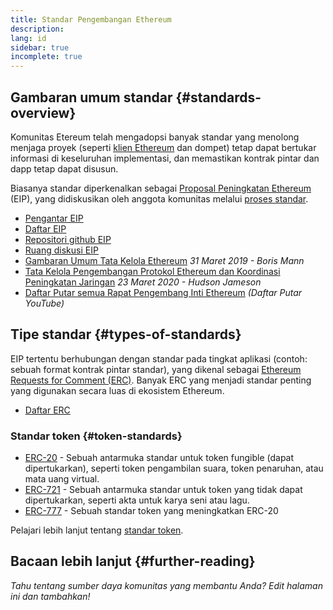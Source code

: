 ```yaml
---
title: Standar Pengembangan Ethereum
description:
lang: id
sidebar: true
incomplete: true
---
```


## Gambaran umum standar {#standards-overview}

Komunitas Etereum telah mengadopsi banyak standar yang menolong menjaga proyek (seperti [klien Ethereum](/developers/docs/nodes-and-clients/) dan dompet) tetap dapat bertukar informasi di keseluruhan implementasi, dan memastikan kontrak pintar dan dapp tetap dapat disusun.

Biasanya standar diperkenalkan sebagai [Proposal Peningkatan Ethereum](/eips/) (EIP), yang didiskusikan oleh anggota komunitas melalui [proses standar](https://eips.ethereum.org/EIPS/eip-1).

- [Pengantar EIP](/eips/)
- [Daftar EIP](https://eips.ethereum.org/)
- [Repositori github EIP](https://github.com/ethereum/EIPs)
- [Ruang diskusi EIP](https://ethereum-magicians.org/c/eips)
- [Gambaran Umum Tata Kelola Ethereum](https://blog.bmannconsulting.com/ethereum-governance/) _31 Maret 2019 - Boris Mann_
- [Tata Kelola Pengembangan Protokol Ethereum dan Koordinasi Peningkatan Jaringan](https://hudsonjameson.com/2020-03-23-ethereum-protocol-development-governance-and-network-upgrade-coordination/) _23 Maret 2020 - Hudson Jameson_
- [Daftar Putar semua Rapat Pengembang Inti Ethereum](https://www.youtube.com/playlist?list=PLaM7G4Llrb7zfMXCZVEXEABT8OSnd4-7w) _(Daftar Putar YouTube)_

## Tipe standar {#types-of-standards}

EIP tertentu berhubungan dengan standar pada tingkat aplikasi (contoh: sebuah format kontrak pintar standar), yang dikenal sebagai [Ethereum Requests for Comment (ERC)](https://eips.ethereum.org/erc). Banyak ERC yang menjadi standar penting yang digunakan secara luas di ekosistem Ethereum.

- [Daftar ERC](https://eips.ethereum.org/erc)

### Standar token {#token-standards}

- [ERC-20](/developers/docs/standards/tokens/erc-20/) - Sebuah antarmuka standar untuk token fungible (dapat dipertukarkan), seperti token pengambilan suara, token penaruhan, atau mata uang virtual.
- [ERC-721](/developers/docs/standards/tokens/erc-721/) - Sebuah antarmuka standar untuk token yang tidak dapat dipertukarkan, seperti akta untuk karya seni atau lagu.
- [ERC-777](/developers/docs/standards/tokens/erc-777/) - Sebuah standar token yang meningkatkan ERC-20

Pelajari lebih lanjut tentang [standar token](/developers/docs/standards/tokens/).

## Bacaan lebih lanjut {#further-reading}

_Tahu tentang sumber daya komunitas yang membantu Anda? Edit halaman ini dan tambahkan!_
